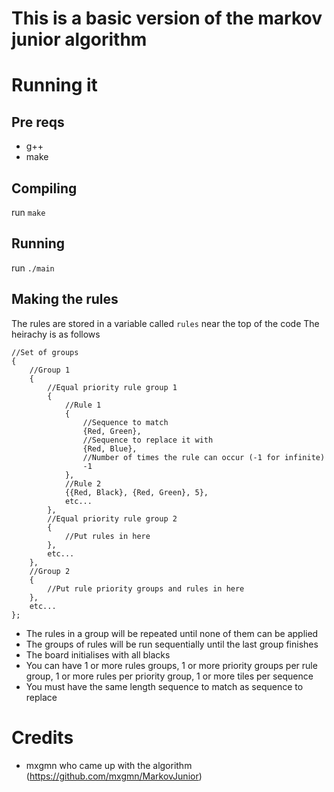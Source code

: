 # This is a basic version of the markov junior algorithm
# Running it
## Pre reqs
+ g++
+ make
## Compiling
run `make`
## Running
run `./main`
## Making the rules
The rules are stored in a variable called `rules` near the top of the code
The heirachy is as follows
```
//Set of groups
{
	//Group 1
	{
		//Equal priority rule group 1
		{
			//Rule 1
			{
				//Sequence to match
				{Red, Green},
				//Sequence to replace it with
				{Red, Blue}, 
				//Number of times the rule can occur (-1 for infinite)
				-1
			},
			//Rule 2
			{{Red, Black}, {Red, Green}, 5},
			etc...
		},
		//Equal priority rule group 2
		{
			//Put rules in here
		},
		etc...
	},
	//Group 2
	{
		//Put rule priority groups and rules in here
	},
	etc...
};
```
+ The rules in a group will be repeated until none of them can be applied
+ The groups of rules will be run sequentially until the last group finishes
+ The board initialises with all blacks
+ You can have 1 or more rules groups, 1 or more priority groups per rule group, 1 or more rules per priority group, 1 or more tiles per sequence
+ You must have the same length sequence to match as sequence to replace
# Credits
+ mxgmn who came up with the algorithm (https://github.com/mxgmn/MarkovJunior)
